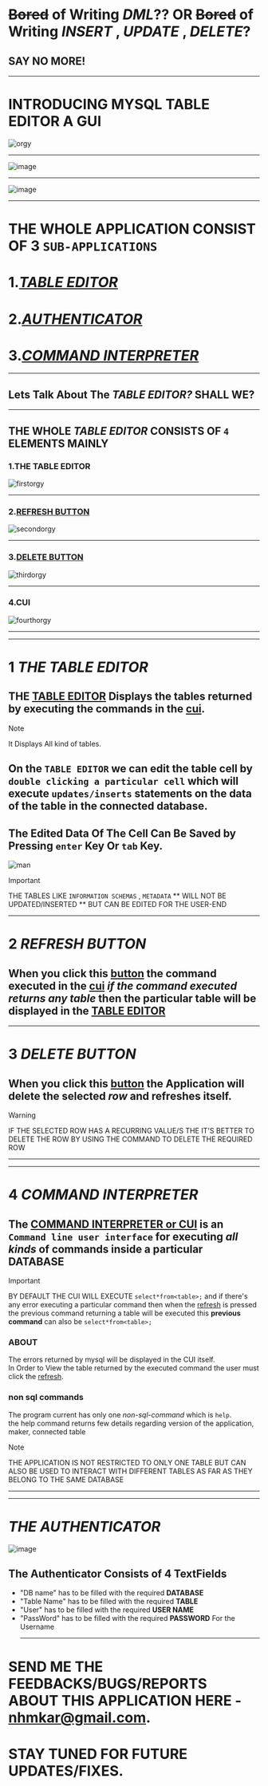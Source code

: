 # ~~Bored~~ of Writing _DML_?? OR ~~Bored~~ of Writing _INSERT_ , _UPDATE_ , _DELETE_? 
##  SAY NO MORE! 
***
# INTRODUCING MYSQL TABLE EDITOR A GUI 
![orgy](https://github.com/Hellf0rg0d/MySql_Editor/assets/93775719/23967bda-6c40-434e-ae93-b4ec155bfd9f)
***
![image](https://github.com/Hellf0rg0d/MySql_Editor/assets/93775719/c2c63d87-27de-40bb-9f37-9e98eb014420)

***
![image](https://github.com/Hellf0rg0d/MySql_Editor/assets/93775719/a518fdac-4405-4ee6-a9bc-9123530a713f)


***
# THE WHOLE APPLICATION CONSIST OF **3** `SUB-APPLICATIONS` 
# 1.[_TABLE EDITOR_](#1-the-table-editor)                        
# 2.[_AUTHENTICATOR_](#the-authenticator)                  
# 3.[_COMMAND INTERPRETER_](#4-command-interpreter)
***
## **Lets Talk About The _TABLE EDITOR?_ SHALL WE?**
***
## THE WHOLE _TABLE EDITOR_ CONSISTS OF `4` ELEMENTS MAINLY 
### 1.THE TABLE EDITOR
![firstorgy](https://github.com/Hellf0rg0d/MySql_Editor/assets/93775719/747f908f-dda1-4ed1-bea3-bcf2d518dd0f)
***
### 2.[REFRESH BUTTON](#2-refresh-button)
![secondorgy](https://github.com/Hellf0rg0d/MySql_Editor/assets/93775719/efd824be-bfaf-450a-9477-14e695e6368b)

***
### 3.[DELETE BUTTON](#3-delete-button)
![thirdorgy](https://github.com/Hellf0rg0d/MySql_Editor/assets/93775719/e3101223-203f-4b10-ad11-e89469981d0b)
***
### 4.CUI
![fourthorgy](https://github.com/Hellf0rg0d/MySql_Editor/assets/93775719/885d58be-131e-4c8d-a2c5-d165a8daf16c)
***
***
# 1 _THE TABLE EDITOR_ 
## THE [TABLE EDITOR](#1the-table-editor) Displays the tables returned by executing the commands in the [cui](#4cui).
>[!NOTE]
>It Displays All kind of tables.
## On the `TABLE EDITOR` we can edit the table cell by  ` double clicking a particular cell ` which will execute ` updates/inserts ` statements on the data of the table in the connected database.
## The Edited Data Of The Cell Can Be Saved by Pressing ` enter ` Key Or ` tab ` Key.
![man](https://github.com/Hellf0rg0d/MySql_Editor/assets/93775719/137d43f1-438b-4ebf-839c-783eb3fcd327)
>[!IMPORTANT]
>THE TABLES LIKE `INFORMATION SCHEMAS` , `METADATA` ** WILL NOT BE UPDATED/INSERTED ** BUT CAN BE EDITED FOR THE USER-END
***
# 2 _REFRESH BUTTON_
## When you click this [button](#2refresh-button) the command executed in the [cui](#4cui) _if the command executed returns any table_ then the particular table will be displayed in the **[TABLE EDITOR](#1the-table-editor)**
***
# 3 _DELETE BUTTON_
## When you click this [button](#3delete-button) the Application will delete the selected *row* and refreshes itself.
>[!WARNING]
>IF THE SELECTED ROW HAS A RECURRING VALUE/S THE IT'S BETTER TO DELETE THE ROW BY USING THE COMMAND TO DELETE THE REQUIRED ROW

***
***
# 4 _COMMAND INTERPRETER_ 
## The [COMMAND INTERPRETER or CUI](#4cui) is an `Command line user interface` for executing **_all kinds_** of commands inside a particular **DATABASE** 
>[!IMPORTANT]
>BY DEFAULT THE CUI WILL EXECUTE `select*from<table>;` and if there's any error executing a particular command then when the [refresh](2refresh-button) is pressed the previous command returning a table will be executed this **previous command** can also be `select*from<table>;`
### ABOUT
 The errors returned by mysql will be displayed in the CUI itself.    
 In Order to View the table returned by the executed command the user must click the [refresh](#2refresh-button).   
 ### non sql commands 
 The program current has only one _non-sql-command_ which is `help`.       
 the help command returns few details regarding version of the application, maker, connected table 
 >[!NOTE]
>THE APPLICATION IS NOT RESTRICTED TO ONLY ONE TABLE BUT CAN ALSO BE USED TO INTERACT WITH DIFFERENT TABLES AS FAR AS THEY BELONG TO THE SAME DATABASE
***
*** 
# _THE AUTHENTICATOR_ 
![image](https://github.com/Hellf0rg0d/MySql_Editor/assets/93775719/c2c63d87-27de-40bb-9f37-9e98eb014420)
## The Authenticator Consists of 4 TextFields        
+ "DB name" has to be filled with the required **DATABASE**
+ "Table Name" has to be filled with the required **TABLE**
+ "User" has to be filled with the required **USER NAME**
+ "PassWord" has to be filled with the required **PASSWORD** For the Username
  ***
# SEND ME THE FEEDBACKS/BUGS/REPORTS ABOUT THIS APPLICATION HERE - nhmkar@gmail.com.
# STAY TUNED FOR FUTURE UPDATES/FIXES.
